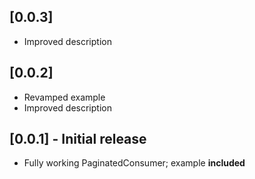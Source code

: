 ## [0.0.3]

* Improved description

## [0.0.2]

* Revamped example
* Improved description

## [0.0.1] - Initial release

* Fully working PaginatedConsumer; example **included**